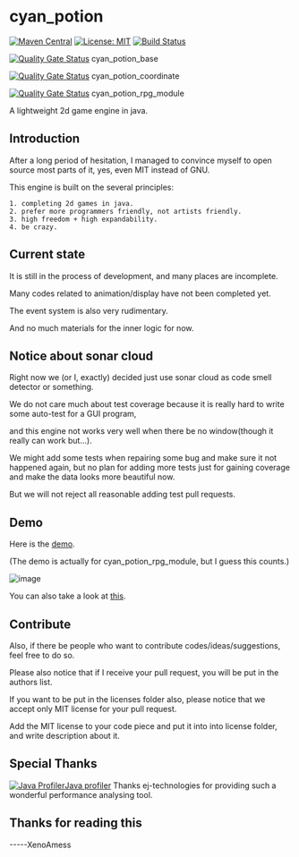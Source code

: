 # cyan_potion
[![Maven Central](https://maven-badges.herokuapp.com/maven-central/com.xenoamess.cyan_potion/cyan_potion/badge.svg)](https://maven-badges.herokuapp.com/maven-central/com.xenoamess.cyan_potion/cyan_potion)
[![License: MIT](https://img.shields.io/badge/License-MIT-yellow.svg)](https://opensource.org/licenses/MIT)
[![Build Status](https://travis-ci.org/cyanpotion/cyan_potion.svg?branch=master)](https://travis-ci.org/cyanpotion/cyan_potion)
<!--
[![Total Lines](https://tokei.rs/b1/github/cyanpotion/cyan_potion/)](https://github.com/XAMPPRocky/tokei).
no, it is totally unusable.
resources/www/data/Map001.json has 60K lines itself.
and have no way to exclude it.
-->

[![Quality Gate Status](https://sonarcloud.io/api/project_badges/measure?project=cyan_potion_base&metric=alert_status)](https://sonarcloud.io/dashboard?id=cyan_potion_base)
cyan_potion_base

[![Quality Gate Status](https://sonarcloud.io/api/project_badges/measure?project=cyan_potion_coordinate&metric=alert_status)](https://sonarcloud.io/dashboard?id=cyan_potion_coordinate)
cyan_potion_coordinate

[![Quality Gate Status](https://sonarcloud.io/api/project_badges/measure?project=cyan_potion_rpg_module&metric=alert_status)](https://sonarcloud.io/dashboard?id=cyan_potion_rpg_module)
cyan_potion_rpg_module

A lightweight 2d game engine in java.

Introduction
----------
After a long period of hesitation, I managed to convince myself to open source most parts of it, yes, even MIT instead of GNU.

This engine is built on the several principles:

    1. completing 2d games in java.
    2. prefer more programmers friendly, not artists friendly.
    3. high freedom + high expandability.
    4. be crazy.

Current state
----------
It is still in the process of development, and many places are incomplete.

Many codes related to animation/display have not been completed yet.

The event system is also very rudimentary.

And no much materials for the inner logic for now.

Notice about sonar cloud
----------
Right now we (or I, exactly) decided just use sonar cloud as code smell detector or something.

We do not care much about test coverage because it is really hard to write some auto-test for a GUI program,

and this engine not works very well when there be no window(though it really can work but...).

We might add some tests when repairing some bug and make sure it not happened again,
but no plan for adding more tests just for gaining coverage and make the data looks more beautiful now. 

But we will not reject all reasonable adding test pull requests.

Demo
----------
Here is the [demo](https://github.com/cyanpotion/cyan_potion/tree/develop/src/demo).

(The demo is actually for cyan_potion_rpg_module, but I guess this counts.)

![image](src/demo/demo.gif)

You can also take a look at [this](https://store.steampowered.com/app/999030/).

Contribute
----------

Also, if there be people who want to contribute codes/ideas/suggestions, feel free to do so.

Please also notice that if I receive your pull request, you will be put in the authors list.

If you want to be put in the licenses folder also, please notice that we accept only MIT license for your pull request.

Add the MIT license to your code piece and put it into into license folder, and write description about it.

Special Thanks
----------
[![Java Profiler](https://www.ej-technologies.com/images/product_banners/jprofiler_small.png)Java profiler](https://www.ej-technologies.com/products/jprofiler/overview.html)
Thanks ej-technologies for providing such a wonderful performance analysing tool.

Thanks for reading this
----------

-----XenoAmess
